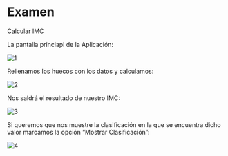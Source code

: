 # Examen
Calcular IMC

La pantalla princiapl de la Aplicación:

![1](https://user-images.githubusercontent.com/35973932/52875514-6a2b2a00-314c-11e9-9038-bf703191fe97.PNG)

Rellenamos los huecos con los datos y calculamos:

![2](https://user-images.githubusercontent.com/35973932/52875515-6a2b2a00-314c-11e9-8c58-32f259b267c7.PNG)
 
Nos saldrá el resultado de nuestro IMC:

![3](https://user-images.githubusercontent.com/35973932/52875512-6a2b2a00-314c-11e9-8c3b-03927a4bf2a7.PNG)

Si queremos que nos muestre la clasificación en la que se encuentra dicho valor marcamos la opción “Mostrar Clasificación”:
 
![4](https://user-images.githubusercontent.com/35973932/52875513-6a2b2a00-314c-11e9-8f22-47d2dd366b45.png)

